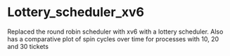 # Lottery_scheduler_xv6
Replaced the round robin scheduler with xv6 with a lottery scheduler. Also has a comparative plot of spin cycles over time for processes with 10, 20 and 30 tickets
